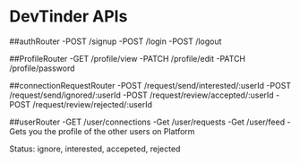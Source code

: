 # DevTinder APIs

##authRouter
-POST /signup
-POST /login
-POST /logout

##ProfileRouter
-GET /profile/view
-PATCH /profile/edit
-PATCH /profile/password

##connectionRequestRouter
-POST /request/send/interested/:userId
-POST /request/send/ignored/:userId
-POST /request/review/accepted/:userId
-POST /request/review/rejected/:userId

##userRouter
-GET /user/connections
-Get /user/requests
-Get /user/feed - Gets you the profile of the other users on  Platform

Status: ignore, interested, accepeted, rejected
